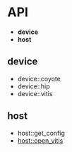 # API

* **device**
* **host**

## device

* device::coyote
* device::hip
* device::vitis

## host

* host::get_config
* [host::open_vitis](./manual/host_open_vitis.md)
